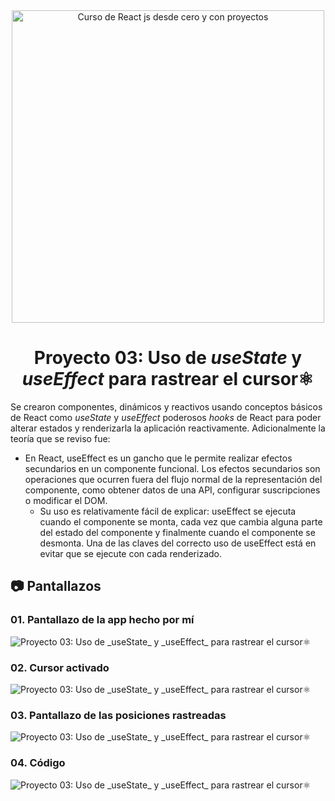 <div align="center">

<img alt="Curso de React js desde cero y con proyectos" src="https://miro.medium.com/v2/resize:fit:700/1*7CVFy__9kKAjU0Hzu2uB6g.png" width="500" />

# Proyecto 03: Uso de _useState_ y _useEffect_ para rastrear el cursor⚛️

</div>


Se crearon componentes, dinámicos y reactivos usando conceptos básicos de React como _useState_ y _useEffect_ poderosos _hooks_ de React para poder alterar estados y renderizarla la aplicación reactivamente. Adicionalmente la teoría que se reviso fue:
- En React, useEffect es un gancho que le permite realizar efectos secundarios en un componente funcional. Los efectos secundarios son operaciones que ocurren fuera del flujo normal de la representación del componente, como obtener datos de una API, configurar suscripciones o modificar el DOM.
    - Su uso es relativamente fácil de explicar: useEffect se ejecuta cuando el componente se monta, cada vez que cambia alguna parte del estado del componente y finalmente cuando el componente se desmonta. Una de las claves del correcto uso de useEffect está en evitar que se ejecute con cada renderizado. 

## 📷 Pantallazos

### 01. Pantallazo de la app hecho por mí

<img alt="Proyecto 03: Uso de _useState_ y _useEffect_ para rastrear el cursor⚛️" src="https://i.postimg.cc/qvnYCmL1/Captura-de-pantalla-2023-10-26-163442.png">

### 02. Cursor activado

<img alt="Proyecto 03: Uso de _useState_ y _useEffect_ para rastrear el cursor⚛️" src="https://i.postimg.cc/g0W7yvtm/Captura-de-pantalla-2023-10-26-163502.pngg">

### 03. Pantallazo de las posiciones rastreadas

<img alt="Proyecto 03: Uso de _useState_ y _useEffect_ para rastrear el cursor⚛️" src="https://i.postimg.cc/nLGP3CN7/Captura-de-pantalla-2023-10-26-163519.png">

### 04. Código

<img alt="Proyecto 03: Uso de _useState_ y _useEffect_ para rastrear el cursor⚛️" src="https://i.postimg.cc/3Jkz3rD5/code.png">